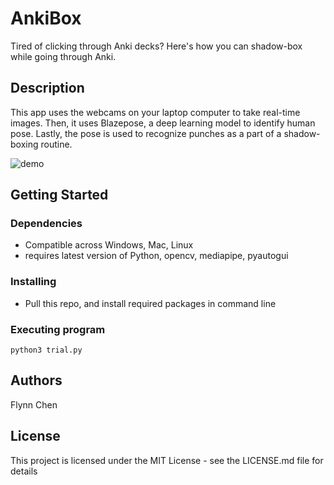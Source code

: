 # AnkiBox

Tired of clicking through Anki decks? Here's how you can shadow-box while going through Anki.

## Description

This app uses the webcams on your laptop computer to take real-time images.
Then, it uses Blazepose, a deep learning model to identify human pose. 
Lastly, the pose is used to recognize punches as a part of a shadow-boxing routine.

![demo](demo.gif)

## Getting Started

### Dependencies

* Compatible across Windows, Mac, Linux
* requires latest version of Python, opencv, mediapipe, pyautogui

### Installing

* Pull this repo, and install required packages in command line

### Executing program

```
python3 trial.py
```

## Authors

Flynn Chen

## License

This project is licensed under the MIT License - see the LICENSE.md file for details
